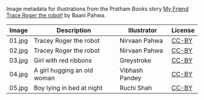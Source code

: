 Image metadata for illustrations from the Pratham Books story [My Friend Trace Roger the robot!](https://storyweaver.org.in/stories/1974-my-friend-trace-roger-the-robot) by Baani Pahwa.

Image | Description | Illustrator | License
----- | ----------- | ----------- | -------
01.jpg | Tracey Roger the robot | Nirvaan Pahwa | [CC-BY](https://creativecommons.org/licenses/by/4.0/)
02.jpg | Tracey Roger the robot | Nirvaan Pahwa | [CC-BY](https://creativecommons.org/licenses/by/4.0/)
03.jpg | Girl with red ribbons | Greystroke | [CC-BY](https://creativecommons.org/licenses/by/4.0/)
04.jpg | A girl hugging an old woman | Vibhash Pandey | [CC-BY](https://creativecommons.org/licenses/by/4.0/)
05.jpg | Boy lying in bed at night | Ruchi Shah | [CC-BY](https://creativecommons.org/licenses/by/4.0/)